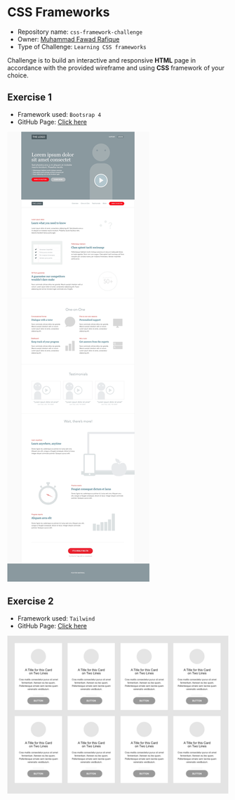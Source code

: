 # CSS Frameworks

- Repository name: `css-framework-challenge`
- Owner: [Muhammad Fawad Rafique](https://github.com/fawadrafique)
- Type of Challenge: `Learning CSS frameworks`

Challenge is to build an interactive and responsive **HTML** page in accordance with the provided wireframe and using **CSS** framework of your choice.

## Exercise 1

- Framework used: `Bootsrap 4`
- GitHub Page: [Click here](https://fawadrafique.github.io/css-framework-challenge/exercise1.html)

![Exercise 1](images/exercise-1-wireframe.png)

## Exercise 2

- Framework used: `Tailwind`
- GitHub Page: [Click here](https://fawadrafique.github.io/css-framework-challenge/exercise2.html)

![Exercise 2](images/exercise-2-wireframe.png)
